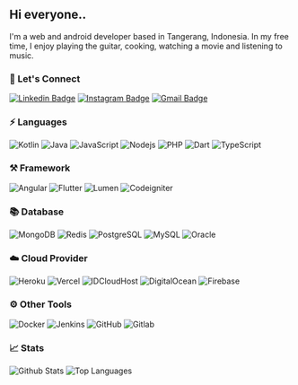 ## Hi everyone..

I'm a web and android developer based in Tangerang, Indonesia. In my free time, I enjoy playing the guitar, cooking, watching a movie and listening to music.


### 🔌 Let's Connect
[![Linkedin Badge](https://img.shields.io/badge/-yudaadp-0077b5?style=flat-square&logo=Linkedin&logoColor=white&link=https://www.linkedin.com/in/yudaadp/)](https://www.linkedin.com/in/yudaadp/)
[![Instagram Badge](https://img.shields.io/badge/-yudaadp__-405de6?style=flat-square&logo=instagram&logoColor=white&link=https://www.instagram.com/yudaadp_/)](https://www.instagram.com/yudaadp_/)
[![Gmail Badge](https://img.shields.io/badge/-yudaadp@gmail.com-dd4b39?style=flat-square&logo=Gmail&logoColor=white&link=mailto:yudaadp@gmail.com)](mailto:yudaadp@gmail.com)

### ⚡ Languages
![Kotlin](https://img.shields.io/static/v1?style=flat-square&color=18181B&labelColor=18181B&label=&message=Kotlin&logo=kotlin)
![Java](https://img.shields.io/static/v1?style=flat-square&color=18181B&labelColor=18181B&label=&message=Java)
![JavaScript](https://img.shields.io/static/v1?style=flat-square&color=18181B&labelColor=18181B&label=&message=JavaScript&logo=javascript)
![Nodejs](https://img.shields.io/static/v1?style=flat-square&color=18181B&labelColor=18181B&label=&message=Node.JS&logo=node.js)
![PHP](https://img.shields.io/static/v1?style=flat-square&color=18181B&labelColor=18181B&label=&message=PHP&logo=php)
![Dart](https://img.shields.io/static/v1?style=flat-square&color=18181B&labelColor=18181B&label=&message=Dart&logo=dart)
![TypeScript](https://img.shields.io/static/v1?style=flat-square&color=18181B&labelColor=18181B&label=&message=TypeScript&logo=typescript)

### ⚒️ Framework
![Angular](https://img.shields.io/static/v1?style=flat-square&color=18181B&labelColor=18181B&label=&message=Angular&logo=angular)
![Flutter](https://img.shields.io/static/v1?style=flat-square&color=18181B&labelColor=18181B&label=&message=Flutter&logo=flutter)
![Lumen](https://img.shields.io/static/v1?style=flat-square&color=18181B&labelColor=18181B&label=&message=Lumen&logo=lumen)
![Codeigniter](https://img.shields.io/static/v1?style=flat-square&color=18181B&labelColor=18181B&label=&message=Codeigniter&logo=codeigniter)

### 📚 Database
![MongoDB](https://img.shields.io/static/v1?style=flat-square&color=18181B&labelColor=18181B&label=&message=MongoDB&logo=mongodb)
![Redis](https://img.shields.io/static/v1?style=flat-square&color=18181B&labelColor=18181B&label=&message=Redis&logo=redis)
![PostgreSQL](https://img.shields.io/static/v1?style=flat-square&color=18181B&labelColor=18181B&label=&message=PostgreSQL&logo=postgresql)
![MySQL](https://img.shields.io/static/v1?style=flat-square&color=18181B&labelColor=18181B&label=&message=MySQL&logo=mysql)
![Oracle](https://img.shields.io/static/v1?style=flat-square&color=18181B&labelColor=18181B&label=&message=Oracle&logo=oracle)

### ☁️ Cloud Provider
![Heroku](https://img.shields.io/static/v1?style=flat-square&color=18181B&labelColor=18181B&label=&message=Heroku&logo=heroku)
![Vercel](https://img.shields.io/static/v1?style=flat-square&color=18181B&labelColor=18181B&label=&message=Vercel&logo=vercel)
![IDCloudHost](https://img.shields.io/static/v1?style=flat-square&color=18181B&labelColor=18181B&label=&message=IDCloudHost&logo=icloud)
![DigitalOcean](https://img.shields.io/static/v1?style=flat-square&color=18181B&labelColor=18181B&label=&message=DigitalOcean&logo=digitalocean)
![Firebase](https://img.shields.io/static/v1?style=flat-square&color=18181B&labelColor=18181B&label=&message=Firebase&logo=firebase)

### ⚙️ Other Tools
![Docker](https://img.shields.io/static/v1?style=flat-square&color=18181B&labelColor=18181B&label=&message=Docker&logo=docker)
![Jenkins](https://img.shields.io/static/v1?style=flat-square&color=18181B&labelColor=18181B&label=&message=Jenkins&logo=jenkins)
![GitHub](https://img.shields.io/static/v1?style=flat-square&color=18181B&labelColor=18181B&label=&message=GitHub&logo=github)
![Gitlab](https://img.shields.io/static/v1?style=flat-square&color=18181B&labelColor=18181B&label=&message=Gitlab&logo=gitlab)

### 📈 Stats
![Github Stats](https://github-readme-stats.vercel.app/api?username=yudaadp&count_private=true&show_icons=true&include_all_commits=true&theme=dark)
![Top Languages](https://github-readme-stats.vercel.app/api/top-langs/?username=yudaadp&hide=html&layout=compact&langs_count=8&theme=dark)

